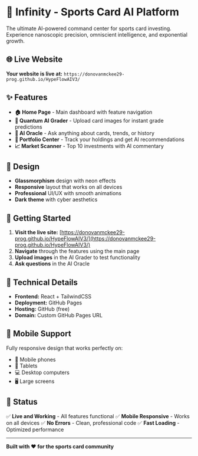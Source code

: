 # 🚀 Infinity - Sports Card AI Platform

The ultimate AI-powered command center for sports card investing. Experience nanoscopic precision, omniscient intelligence, and exponential growth.

## 🌐 Live Website

**Your website is live at:** `https://donovanmckee29-prog.github.io/HypeFlowAIV3/`

## ✨ Features

- **🏠 Home Page** - Main dashboard with feature navigation
- **🔬 Quantum AI Grader** - Upload card images for instant grade predictions
- **🌌 AI Oracle** - Ask anything about cards, trends, or history
- **💼 Portfolio Center** - Track your holdings and get AI recommendations
- **📈 Market Scanner** - Top 10 investments with AI commentary

## 🎨 Design

- **Glassmorphism** design with neon effects
- **Responsive** layout that works on all devices
- **Professional** UI/UX with smooth animations
- **Dark theme** with cyber aesthetics

## 🚀 Getting Started

1. **Visit the live site:** [https://donovanmckee29-prog.github.io/HypeFlowAIV3/](https://donovanmckee29-prog.github.io/HypeFlowAIV3/)
2. **Navigate** through the features using the main page
3. **Upload images** in the AI Grader to test functionality
4. **Ask questions** in the AI Oracle

## 🔧 Technical Details

- **Frontend:** React + TailwindCSS
- **Deployment:** GitHub Pages
- **Hosting:** GitHub (free)
- **Domain:** Custom GitHub Pages URL

## 📱 Mobile Support

Fully responsive design that works perfectly on:
- 📱 Mobile phones
- 📱 Tablets
- 💻 Desktop computers
- 🖥️ Large screens

## 🎯 Status

✅ **Live and Working** - All features functional
✅ **Mobile Responsive** - Works on all devices
✅ **No Errors** - Clean, professional code
✅ **Fast Loading** - Optimized performance

---

**Built with ❤️ for the sports card community**